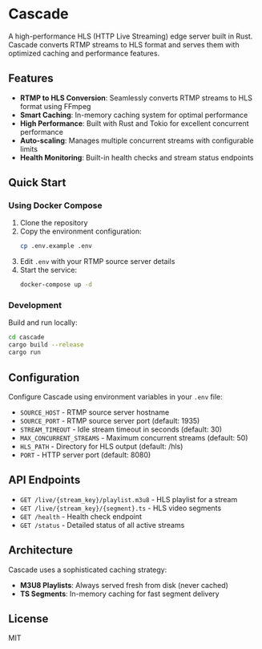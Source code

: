 # Cascade

A high-performance HLS (HTTP Live Streaming) edge server built in Rust. Cascade converts RTMP streams to HLS format and serves them with optimized caching and performance features.

## Features

- **RTMP to HLS Conversion**: Seamlessly converts RTMP streams to HLS format using FFmpeg
- **Smart Caching**: In-memory caching system for optimal performance
- **High Performance**: Built with Rust and Tokio for excellent concurrent performance
- **Auto-scaling**: Manages multiple concurrent streams with configurable limits
- **Health Monitoring**: Built-in health checks and stream status endpoints

## Quick Start

### Using Docker Compose

1. Clone the repository
2. Copy the environment configuration:
   ```bash
   cp .env.example .env
   ```
3. Edit `.env` with your RTMP source server details
4. Start the service:
   ```bash
   docker-compose up -d
   ```

### Development

Build and run locally:
```bash
cd cascade
cargo build --release
cargo run
```

## Configuration

Configure Cascade using environment variables in your `.env` file:

- `SOURCE_HOST` - RTMP source server hostname
- `SOURCE_PORT` - RTMP source server port (default: 1935)
- `STREAM_TIMEOUT` - Idle stream timeout in seconds (default: 30)
- `MAX_CONCURRENT_STREAMS` - Maximum concurrent streams (default: 50)
- `HLS_PATH` - Directory for HLS output (default: /hls)
- `PORT` - HTTP server port (default: 8080)

## API Endpoints

- `GET /live/{stream_key}/playlist.m3u8` - HLS playlist for a stream
- `GET /live/{stream_key}/{segment}.ts` - HLS video segments
- `GET /health` - Health check endpoint
- `GET /status` - Detailed status of all active streams

## Architecture

Cascade uses a sophisticated caching strategy:
- **M3U8 Playlists**: Always served fresh from disk (never cached)
- **TS Segments**: In-memory caching for fast segment delivery

## License

MIT